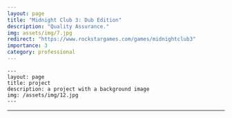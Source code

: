 ```yaml
---
layout: page
title: "Midnight Club 3: Dub Edition"
description: "Quality Assurance."
img: assets/img/7.jpg
redirect: "https://www.rockstargames.com/games/midnightclub3"
importance: 3
category: professional
---
```



    ---
    layout: page
    title: project
    description: a project with a background image
    img: /assets/img/12.jpg
    ---

---
